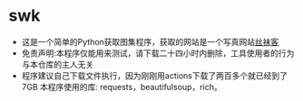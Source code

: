 # swk
- 这是一个简单的Python获取图集程序，获取的网站是一个写真网站[丝袜客](siwake.cc)
- 免责声明:本程序仅能用来测试，请下载二十四小时内删除，工具使用者的行为与本仓库的主人无关
- 程序建议自己下载文件执行，因为刚刚用actions下载了两百多个就已经到了7GB
本程序使用的库: requests，beautifulsoup，rich。
